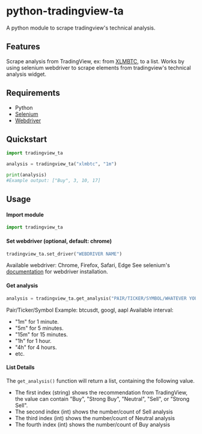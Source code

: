 # python-tradingview-ta
 A python module to scrape tradingview's technical analysis.
 
## Features
 Scrape analysis from TradingView, ex: from [XLMBTC](http://s.tradingview.com/embed-widget/technical-analysis/?locale=en#%7B%22interval%22%3A%221m%22%2C%22width%22%3A%22100%25%22%2C%22isTransparent%22%3Afalse%2C%22height%22%3A%22100%25%22%2C%22symbol%22%3A%22BINANCE%3AXLMBTC%22%2C%22showIntervalTabs%22%3Atrue%2C%22colorTheme%22%3A%22dark%22%2C%22utm_medium%22%3A%22widget_new%22%2C%22utm_campaign%22%3A%22technical-analysis%22%7D), to a list. Works by using selenium webdriver to scrape elements from tradingview's technical analysis widget.
 
## Requirements
 - Python
 - [Selenium](https://www.selenium.dev/selenium/docs/api/py/#installing)
 - [Webdriver](https://www.selenium.dev/selenium/docs/api/py/#drivers)
## Quickstart
```python
import tradingview_ta

analysis = tradingview_ta("xlmbtc", "1m")

print(analysis)
#Example output: ["Buy", 3, 10, 17]
```
## Usage
#### Import module
```python
import tradingview_ta
```

#### Set webdriver (optional, default: chrome)
```python
tradingview_ta.set_driver("WEBDRIVER NAME")
```
 Available webdriver: Chrome, Firefox, Safari, Edge
 See selenium's [documentation](https://www.selenium.dev/selenium/docs/api/py/#drivers) for webdriver installation.

#### Get analysis
```python
analysis = tradingview_ta.get_analysis("PAIR/TICKER/SYMBOL/WHATEVER YOU WANT TO CALL IT", "INTERVAL")
```
 Pair/Ticker/Symbol Example: btcusdt, googl, aapl
 Available interval:
  - "1m" for 1 minute.
  - "5m" for 5 minutes.
  - "15m" for 15 minutes.
  - "1h" for 1 hour.
  - "4h" for 4 hours.
  - etc.
 
 #### List Details
  The ```get_analysis()``` function will return a list, containing the following value.
  - The first index (string) shows the recommendation from TradingView, the value can contain "Buy", "Strong Buy", "Neutral", "Sell", or "Strong Sell".
  - The second index (int) shows the number/count of Sell analysis
  - The third index (int) shows the number/count of Neutral analysis
  - The fourth index (int) shows the number/count of Buy analysis
